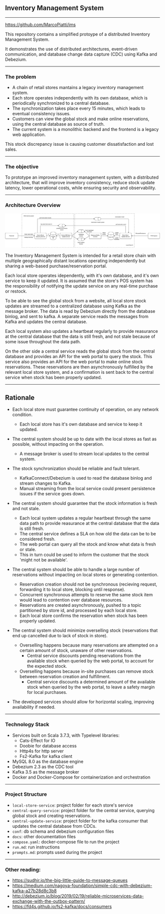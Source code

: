 ## Inventory Management System

------

https://github.com/MarcoPiatti/ims

This repository contains a simplified protoype of a distributed Inventory Management System.

It demonstrates the use of distributed architectures, event-driven communication, 
and database change data capture (CDC) using Kafka and Debezium.

------
### The problem
- A chain of retail stores mantains a legacy inventory management system.
- Each store operates independently with its own database, which is periodically synchronized to a central database.
- The synchronization takes place every 15 minutes, which leads to eventual consistency issues.
- Customers can view the global stock and make online reservations, using the central database as source of truth.
- The current system is a monolithic backend and the frontend is a legacy web application.

This stock discrepancy issue is causing customer dissatisfaction and lost sales.

------
### The objective

To prototype an improved inventory management system, with a distributed architecture,
that will improve inventory consistency, reduce stock update latency, lower operational costs,
while ensuring security and observability.

------
### Architecture Overview

![Architecture Diagram](./docs/Architecture-diagram.png)

The Inventory Management System is intended for a retail store chain with multiple geographically distant locations
operating independently but sharing a web-based purchase/reservation portal.

Each local store operates idependently, with it's own database, and it's own service to keep it updated.
It is assumed that the store's POS system has the responsibility of notifying the update service on any
real-time purchase or restock.

To be able to see the global stock from a website, all local store stock updates are streamed to a centralized database
using Kafka as the message broker. The data is read by Debezium directly from the database binlog, and sent to kafka.
A separate service reads the messages from Kafka and updates the central database.

Each local system also updates a heartbeat regularly to provide reasurance at the central database
that the data is still fresh, and not stale because of some issue throughout the data path.

On the other side a central service reads the global stock from the central database and provides
an API for the web portal to query the stock.
This service also provides an API for the web portal to make online stock reservations.
These reservations are then asynchronously fulfilled by the relevant local store system, and
a confirmation is sent back to the central service when stock has been properly updated.

----
## Rationale

- Each local store must guarantee continuity of operation, on any network condition.
  - Each local store has it's own database and service to keep it updated.


- The central system should be up to date with the local stores as fast as possible, without impacting on the operation.
  - A message broker is used to stream local updates to the central system.


- The stock synchronization should be reliable and fault tolerant.
  - KafkaConnect/Debezium is used to read the database binlog and stream changes to Kafka.
  - Manual streaming from the local service could present persistence issues if the service goes down.


- The central system should guarantee that the stock information is fresh and not stale.
    - Each local system updates a regular heartbeat through the same data path to provide reasurance at the central database
        that the data is still fresh.
    - The central service defines a SLA on how old the data can be to be considered fresh.
    - The web portal can query all the stock and know what data is fresh or stale.
    - This in turn could be used to inform the customer that the stock 'might not be available'.


- The central system should be able to handle a large number of reservations without impacting on local stores or generating contention.
  - Reservation creation should not be synchronous (recieving request, forwarding it to local store, blocking until response).
  - Concurrent synchronous attempts to reserve the same stock item would lead to contention over database resources.
  - Reservations are created asynchronously, pushed to a topic partitioned by store id, and processed by each local store.
  - Each local store confirms the reservation when stock has been properly updated.


- The central system should minimize overselling stock (reservations that end up cancelled due to lack of stock in store).
  - Overselling happens because many reservations are attempted on a certain amount of stock, unaware of other reservations. 
    - Central service discounts pending reservations from the available stock when queried by the web portal, to account for the expected stock.
  - Overselling happens because in-site purchases can remove stock between reservation creation and fulfillment.
    - Central service discounts a determined amount of the available stock when queried by the web portal, to leave a safety margin for local purchases.

- The developed services should allow for horizontal scaling, improving availability if needed.

----
### Technology Stack
- Services built on Scala 3.7.3, with Typelevel libraries:
  - Cats-Effect for IO
  - Doobie for database access
  - Http4s for http server
  - Fs2-Kafka for kafka client
- MySQL 8.0 as the database engine
- Debezium 2.3 as the CDC tool
- Kafka 3.5 as the message broker
- Docker and Docker-Compose for containerization and orchestration

----
### Project Structure
- `local-store-service`: project folder for each store's service
- `central-query-service`: project folder for the central service, querying global stock and creating reservations.
- `central-update-service`: project folder for the kafka consumer that updates the central database from CDCs.
- `conf`: db schema and debezium configuration files
- `docs`: other documentation files
- `compose.yaml`: docker-compose file to run the project
- `run.md`: run instructions
- `prompts.md`: prompts used during the project

----
### Other reading:
- https://sudhir.io/the-big-little-guide-to-message-queues
- https://medium.com/nagoya-foundation/simple-cdc-with-debezium-kafka-a27b28d8c3b8
- http://debezium.io/blog/2019/02/19/reliable-microservices-data-exchange-with-the-outbox-pattern/
- https://fd4s.github.io/fs2-kafka/docs/consumers
